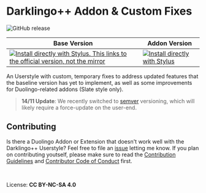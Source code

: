 # Darklingo++ Addon & Custom Fixes

![GitHub release](https://img.shields.io/github/v/release/ZykeDev/darklingo-addons?color=%2300adad&label=Version&sort=semver&style=for-the-badge)
 
Base Version | Addon Version
------------ | -------------
[![Install directly with Stylus. This links to the official version, not the mirror](https://img.shields.io/badge/Install%20%20with-Stylus-00adad.svg?style=for-the-badge&logo=stylus)](https://cdn.jsdelivr.net/gh/33kk/uso-archive@flomaster/data/usercss/169205.user.css) | [![Install directly with Stylus](https://img.shields.io/badge/Install%20%20with-Stylus-00adad.svg?style=for-the-badge&logo=stylus)](https://raw.githubusercontent.com/ZykeDev/darklingo-addons/main/darklingo-addons.user.css)



An Userstyle with custom, temporary fixes to address updated features that the baseline version has yet to implement, as well as some improvements for Duolingo-related addons (Slate style only).
<br>

> **14/11 Update**: We recently switched to [semver](semver.org) versioning, which will likely require a force-update on the user-end.


## Contributing

Is there a Duolingo Addon or Extension that doesn't work well with the Darklingo++ Userstyle? Feel free to file an [issue](https://github.com/ZykeDev/darklingo-addons/issues) letting me know.
If you plan on contributing youtself, please make sure to read the [Contribution Guidelines](CONTRIBUTING.md) and [Contributor Code of Conduct](CODE_OF_CONDUCT.md) first.

<br>

License: **CC BY-NC-SA 4.0**
